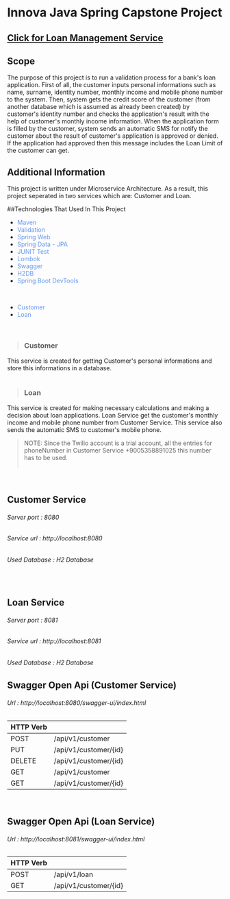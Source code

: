 # Innova Java Spring Capstone Project

[<h2>Click for Loan Management Service](https://github.com/furkanni/LoanManagement)

## Scope
The purpose of this project is to run a validation process for a bank's loan application. First of all, the customer inputs personal informations such as name, surname, identity number, monthly income and mobile phone number to the system. Then, system gets the credit score of the customer (from another database which is assumed as already been created) by customer's identity number and checks the application's result with the help of customer's monthly income information. When the application form is filled by the customer, system sends an automatic SMS for notify the customer about the result of customer's application is approved or denied. If the application had approved then this message includes the Loan Limit of the customer can get.

## Additional Information
This project is written under Microservice Architecture. As a result, this project seperated in two services which are: Customer and Loan.

##Technologies That Used In This Project
- <span style="color: cornflowerblue" > Maven </span>
- <span style="color: cornflowerblue" > Validation </span>
- <span style="color: cornflowerblue" > Spring Web </span>
- <span style="color: cornflowerblue" > Spring Data - JPA </span>
- <span style="color: cornflowerblue" > JUNIT Test </span>
- <span style="color: cornflowerblue" > Lombok </span>
- <span style="color: cornflowerblue" > Swagger </span>
- <span style="color: cornflowerblue" > H2DB </span>
- <span style="color: cornflowerblue" > Spring Boot DevTools </span>



<br/>

 - <span style="color: cornflowerblue" > Customer </span>
 - <span style="color: cornflowerblue" > Loan </span>
 
<br/>

> <h3>Customer</h3>
This service is created for getting Customer's personal informations and store this informations in a database.
<br/><br/>

> <h3>Loan</h3>
This service is created for making necessary calculations and making a decision about loan applications. Loan Service get the customer's monthly income and mobile phone number from Customer Service. This service also sends the automatic SMS to customer's mobile phone.
> NOTE: Since the Twilio account is a trial account, all the entries for phoneNumber in Customer Service +9005358891025 this number has to be used.
<br/><br/>


<br/>

## Customer Service

###### Server port : 8080
###### Service url : http://localhost:8080
###### Used Database : H2 Database

<br/>

## Loan Service

###### Server port : 8081
###### Service url : http://localhost:8081
###### Used Database : H2 Database



## Swagger Open Api (Customer Service)

###### Url : http://localhost:8080/swagger-ui/index.html

| HTTP Verb |                                                   |
|-----------|---------------------------------------------------|
| POST      | /api/v1/customer                                  |
| PUT       | /api/v1/customer/{id}                                   |
| DELETE    | /api/v1/customer/{id}                |
| GET       | /api/v1/customer       |
| GET       | /api/v1/customer/{id}  |

<br/>

## Swagger Open Api (Loan Service)

###### Url : http://localhost:8081/swagger-ui/index.html

| HTTP Verb |                                           |
|-----------|-------------------------------------------|
| POST      | /api/v1/loan                              |
| GET       | /api/v1/customer/{id}              |


<br/>

